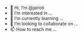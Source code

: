 - 👋 Hi, I’m @jairoti
- 👀 I’m interested in ...
- 🌱 I’m currently learning ...
- 💞️ I’m looking to collaborate on ...
- 📫 How to reach me ...

<!---
jairoti/jairoti is a ✨ special ✨ repository because its `README.md` (this file) appears on your GitHub profile.
You can click the Preview link to take a look at your changes.
--->
